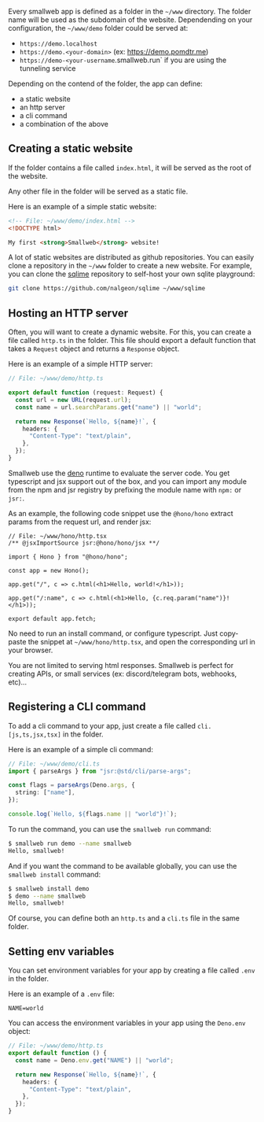 Every smallweb app is defined as a folder in the `~/www` directory. The folder name will be used as the subdomain of the website. Dependending on your configuration, the `~/www/demo` folder could be served at:

- `https://demo.localhost`
- `https://demo.<your-domain>` (ex: <https://demo.pomdtr.me>)
- `https://demo-<your-username`.smallweb.run` if you are using the tunneling service

Depending on the contend of the folder, the app can define:

- a static website
- an http server
- a cli command
- a combination of the above

## Creating a static website

If the folder contains a file called `index.html`, it will be served as the root of the website.

Any other file in the folder will be served as a static file.

Here is an example of a simple static website:

```html
<!-- File: ~/www/demo/index.html -->
<!DOCTYPE html>

My first <strong>Smallweb</strong> website!
```

A lot of static websites are distributed as github repositories. You can easily clone a repository in the `~/www` folder to create a new website. For example, you can clone the [sqlime](https://github.com/nalgeon/sqlime) repository to self-host your own sqlite playground:

```sh
git clone https://github.com/nalgeon/sqlime ~/www/sqlime
```

## Hosting an HTTP server

Often, you will want to create a dynamic website. For this, you can create a file called `http.ts` in the folder. This file should export a default function that takes a `Request` object and returns a `Response` object.

Here is an example of a simple HTTP server:

```ts
// File: ~/www/demo/http.ts

export default function (request: Request) {
  const url = new URL(request.url);
  const name = url.searchParams.get("name") || "world";

  return new Response(`Hello, ${name}!`, {
    headers: {
      "Content-Type": "text/plain",
    },
  });
}
```

Smallweb use the [deno](https://deno.com) runtime to evaluate the server code. You get typescript and jsx support out of the box, and you can import any module from the npm and jsr registry by prefixing the module name with `npm:` or `jsr:`.

As an example, the following code snippet use the `@hono/hono` extract params from the request url, and render jsx:

```tsx
// File: ~/www/hono/http.tsx
/** @jsxImportSource jsr:@hono/hono/jsx **/

import { Hono } from "@hono/hono";

const app = new Hono();

app.get("/", c => c.html(<h1>Hello, world!</h1>));

app.get("/:name", c => c.html(<h1>Hello, {c.req.param("name")}!</h1>));

export default app.fetch;
```

No need to run an install command, or configure typescript. Just copy-paste the snippet at `~/www/hono/http.tsx`, and open the corresponding url in your browser.

You are not limited to serving html responses. Smallweb is perfect for creating APIs, or small services (ex: discord/telegram bots, webhooks, etc)...

## Registering a CLI command

To add a cli command to your app, just create a file called `cli.[js,ts,jsx,tsx]` in the folder.

Here is an example of a simple cli command:

```ts
// File: ~/www/demo/cli.ts
import { parseArgs } from "jsr:@std/cli/parse-args";

const flags = parseArgs(Deno.args, {
  string: ["name"],
});

console.log(`Hello, ${flags.name || "world"}!`);
```

To run the command, you can use the `smallweb run` command:

```sh
$ smallweb run demo --name smallweb
Hello, smallweb!
```

And if you want the command to be available globally, you can use the `smallweb install` command:

```sh
$ smallweb install demo
$ demo --name smallweb
Hello, smallweb!
```

Of course, you can define both an `http.ts` and a `cli.ts` file in the same folder.

## Setting env variables

You can set environment variables for your app by creating a file called `.env` in the folder.

Here is an example of a `.env` file:

```env
NAME=world
```

You can access the environment variables in your app using the `Deno.env` object:

```ts
// File: ~/www/demo/http.ts
export default function () {
  const name = Deno.env.get("NAME") || "world";

  return new Response(`Hello, ${name}!`, {
    headers: {
      "Content-Type": "text/plain",
    },
  });
}
```
